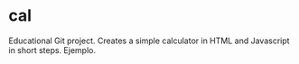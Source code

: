 # cal
Educational Git project. Creates a simple calculator in HTML and Javascript in short steps.
Ejemplo.